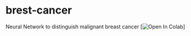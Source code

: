# brest-cancer
Neural Network to distinguish malignant breast cancer
[![Open In Colab](https://colab.research.google.com/assets/colab-badge.svg)]
